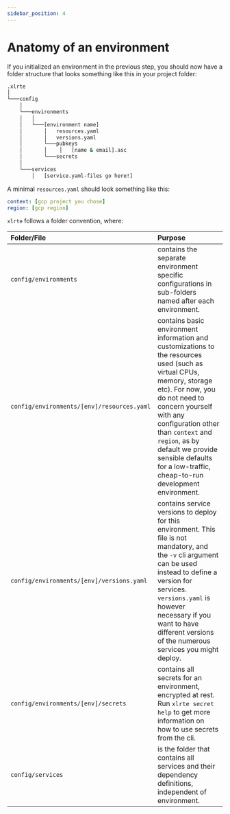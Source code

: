 ```yaml
---
sidebar_position: 4
---
```


# Anatomy of an environment

If you initialized an environment in the previous step, you should now have a folder structure that looks something like this in your project folder: 

```bash
.xlrte
│
└───config
    │
    └───environments
    │   │
    │   └───[environment name]
    │       │   resources.yaml
    │       │   versions.yaml
    │       └───pubkeys
    │       │    │   [name & email].asc
    │       └───secrets
    │   
    └───services
        │   [service.yaml-files go here!]

```

A minimal `resources.yaml` should look something like this:

```yaml
context: [gcp project you chose]
region: [gcp region]
```

`xlrte` follows a folder convention, where:

| Folder/File        | Purpose           | 
|:------------- |:-------------| 
| `config/environments`      | contains the separate environment specific configurations in sub-folders named after each environment. | 
| `config/environments/[env]/resources.yaml`      | contains basic environment information and customizations to the resources used (such as virtual CPUs, memory, storage etc). For now, you do not need to concern yourself with any configuration other than `context` and `region`, as by default we provide sensible defaults for a low-traffic, cheap-to-run development environment.     |  
| `config/environments/[env]/versions.yaml` | contains service versions to deploy for this environment. This file is not mandatory, and the `-v` cli argument can be used instead to define a version for services. `versions.yaml` is however necessary if you want to have different versions of the numerous services you might deploy.     |   
| `config/environments/[env]/secrets` | contains all secrets for an environment, encrypted at rest. Run `xlrte secret help` to get more information on how to use secrets from the cli. | 
| `config/services` | is the folder that contains all services and their dependency definitions, independent of environment.| 